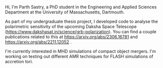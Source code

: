 Hi, I'm Parth Sastry, a PhD student in the Engineering and Applied Sciences Department at the University of Massachusetts, Dartmouth. 

As part of my undergraduate thesis project, I developed code to analyse the polarimetric sensitivity of the upcoming Daksha Space Telescope (https://www.dakshasat.in/science/grb-polarization). You can find a couple publications related to this at https://arxiv.org/abs/2306.16781 and https://arxiv.org/abs/2211.12052 .

I'm currently interested in MHD simulations of compact object mergers. I'm working on testing out different AMR techniques for FLASH simulations of accretion tori.

<!---
parthsastry/parthsastry is a ✨ special ✨ repository because its `README.md` (this file) appears on your GitHub profile.
You can click the Preview link to take a look at your changes.
--->
